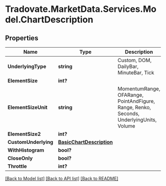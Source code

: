# Tradovate.MarketData.Services.Model.ChartDescription
## Properties

Name | Type | Description | Notes
------------ | ------------- | ------------- | -------------
**UnderlyingType** | **string** | Custom, DOM, DailyBar, MinuteBar, Tick | 
**ElementSize** | **int?** |  | 
**ElementSizeUnit** | **string** | MomentumRange, OFARange, PointAndFigure, Range, Renko, Seconds, UnderlyingUnits, Volume | 
**ElementSize2** | **int?** |  | [optional] 
**CustomUnderlying** | [**BasicChartDescription**](BasicChartDescription.md) |  | [optional] 
**WithHistogram** | **bool?** |  | [optional] 
**CloseOnly** | **bool?** |  | [optional] 
**Throttle** | **int?** |  | [optional] 

[[Back to Model list]](../README.md#documentation-for-models) [[Back to API list]](../README.md#documentation-for-api-endpoints) [[Back to README]](../README.md)

